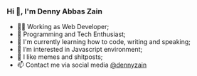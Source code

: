 ### Hi 👋, I'm Denny Abbas Zain

- 👨‍💻 Working as Web Developer;
- 👀 Programming and Tech Enthusiast;
- :seedling: I'm currently learning how to code, writing and speaking;
- 🤔 I’m interested in Javascript environment;
- :clown_face: I like memes and shitposts;
- 📫 Contact me via social media [@dennyzain](https://bento.me/dennyzain)

<!-- ## Contact and Social Media

[![InstagramBadge](https://img.shields.io/badge/Instagram-%23E4405F.svg?style=for-the-badge&logo=instagram&logoColor=white)](https://www.instagram.com/abbas_dznx/)
[![LinkedinBadge](https://img.shields.io/badge/LinkedIn-0077B5?style=for-the-badge&logo=linkedin&logoColor=white)](https://www.linkedin.com/in/denny-abbas-zain-567552194/)
[![GmailBadge](https://img.shields.io/badge/Gmail-D14836?style=for-the-badge&logo=gmail&logoColor=white)](mailto:abbasdenny24@gmail.com)
[![TwitterBadge](https://img.shields.io/badge/Twitter-1DA1F2?style=for-the-badge&logo=twitter&logoColor=white)](https://twitter.com/abbas_denny)

<a href="https://volt.fm/dennyzain" target="_blank"><img src="https://my-spotify-badge.vercel.app/api/now-playing.svg" width="540" height="52" alt="now playing"></a>
-->
